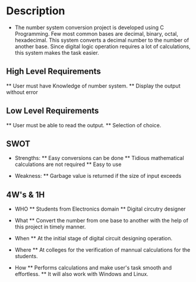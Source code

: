 # Description
* The number system conversion project is developed using C Programming. Few most common bases are decimal, binary, octal, hexadecimal. This system converts a decimal number to the number of another base. Since digital logic operation requires a lot of calculations, this system makes the task easier.

## High Level Requirements
** User must have Knowledge of number system.
** Display the output without error

## Low Level Requirements
** User must be able to read the output.
** Selection of choice.


## SWOT
* Strengths:
** Easy conversions can be done
** Tidious mathematical calculations are not required
** Easy to use

* Weakness:
** Garbage value is returned if the size of input exceeds

## 4W's & 1H
* WHO
** Students from Electronics domain
** Digital circutry designer

 * What
** Convert the number from one base to another with the help of this project in timely manner.

* When
** At the initial stage of digital circuit designing operation.

* Where
** At colleges for the verification of mannual calculations for the students.

* How
** Performs  calculations and make user's task smooth and effortless. 
** It will also work with Windows and Linux.